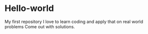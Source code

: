 # Hello-world
My first repository
I love to learn coding and apply that on real world problems
Come out with solutions.
